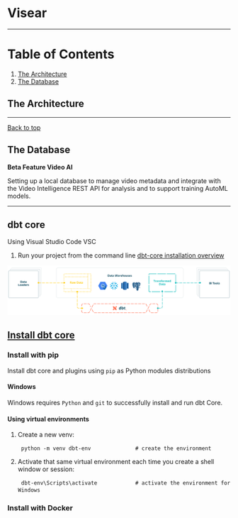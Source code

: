 # Visear
***
# Table of Contents
1. [The Architecture](#the-architecture)
2. [The Database](#the-database)

## The Architecture
***
[Back to top](#table-of-contents)
## The Database
**Beta Feature Video AI**

Setting up a local database to manage video metadata and integrate with the Video Intelligence REST API for analysis and to support training AutoML models.

---
## dbt core

Using Visual Studio Code VSC  
1. Run your project from the command line [dbt-core installation overview](https://docs.getdbt.com/docs/core/installation-overview) 

![Data transformation scheme](/assets/db-architecture/DataTransformScheme.png)

## [Install dbt core ](https://docs.getdbt.com/docs/core/installation-overview#install-dbt-core)  
### Install with pip
Install dbt core and plugins using `pip`  as Python modules distributions  

#### Windows
Windows requires `Python` and `git` to successfully install and run dbt Core.  

#### Using virtual environments
1. Create a new venv:  

        python -m venv dbt-env				# create the environment
2. Activate that same virtual environment each time you create a shell window or session:

        dbt-env\Scripts\activate			# activate the environment for Windows

### Install with Docker

